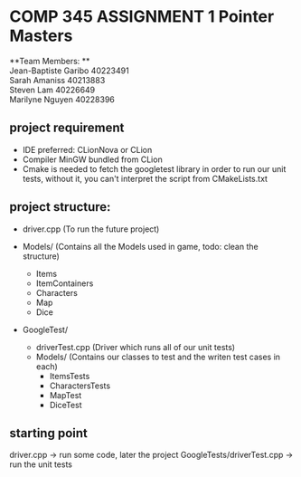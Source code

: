 # COMP 345 ASSIGNMENT 1 Pointer Masters 
**Team Members: **  
Jean-Baptiste Garibo 40223491  
Sarah Amaniss 40213883  
Steven Lam 40226649  
Marilyne Nguyen 40228396  

## project requirement
- IDE preferred: CLionNova or CLion  
- Compiler MinGW bundled from CLion  
- Cmake is needed to fetch the googletest library in order to run our unit tests, without it, you can't interpret the script from CMakeLists.txt

## project structure:
- driver.cpp (To run the future project)
  
- Models/ (Contains all the Models used in game, todo: clean the structure)
  * Items
  * ItemContainers
  * Characters
  * Map
  * Dice
- GoogleTest/
  * driverTest.cpp (Driver which runs all of our unit tests)
  * Models/ (Contains our classes to test and the writen test cases in each)
    * ItemsTests
    * CharactersTests
    * MapTest
    * DiceTest
## starting point
driver.cpp -> run some code, later the project
GoogleTests/driverTest.cpp -> run the unit tests
